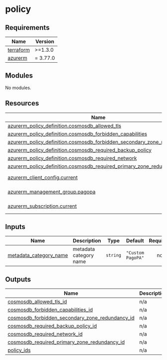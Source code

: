 # policy

<!-- markdownlint-disable -->
<!-- BEGIN_TF_DOCS -->
## Requirements

| Name | Version |
|------|---------|
| <a name="requirement_terraform"></a> [terraform](#requirement\_terraform) | >=1.3.0 |
| <a name="requirement_azurerm"></a> [azurerm](#requirement\_azurerm) | = 3.77.0 |

## Modules

No modules.

## Resources

| Name | Type |
|------|------|
| [azurerm_policy_definition.cosmosdb_allowed_tls](https://registry.terraform.io/providers/hashicorp/azurerm/3.77.0/docs/resources/policy_definition) | resource |
| [azurerm_policy_definition.cosmosdb_forbidden_capabilities](https://registry.terraform.io/providers/hashicorp/azurerm/3.77.0/docs/resources/policy_definition) | resource |
| [azurerm_policy_definition.cosmosdb_forbidden_secondary_zone_redundancy](https://registry.terraform.io/providers/hashicorp/azurerm/3.77.0/docs/resources/policy_definition) | resource |
| [azurerm_policy_definition.cosmosdb_required_backup_policy](https://registry.terraform.io/providers/hashicorp/azurerm/3.77.0/docs/resources/policy_definition) | resource |
| [azurerm_policy_definition.cosmosdb_required_network](https://registry.terraform.io/providers/hashicorp/azurerm/3.77.0/docs/resources/policy_definition) | resource |
| [azurerm_policy_definition.cosmosdb_required_primary_zone_redundancy](https://registry.terraform.io/providers/hashicorp/azurerm/3.77.0/docs/resources/policy_definition) | resource |
| [azurerm_client_config.current](https://registry.terraform.io/providers/hashicorp/azurerm/3.77.0/docs/data-sources/client_config) | data source |
| [azurerm_management_group.pagopa](https://registry.terraform.io/providers/hashicorp/azurerm/3.77.0/docs/data-sources/management_group) | data source |
| [azurerm_subscription.current](https://registry.terraform.io/providers/hashicorp/azurerm/3.77.0/docs/data-sources/subscription) | data source |

## Inputs

| Name | Description | Type | Default | Required |
|------|-------------|------|---------|:--------:|
| <a name="input_metadata_category_name"></a> [metadata\_category\_name](#input\_metadata\_category\_name) | metadata category name | `string` | `"Custom PagoPA"` | no |

## Outputs

| Name | Description |
|------|-------------|
| <a name="output_cosmosdb_allowed_tls_id"></a> [cosmosdb\_allowed\_tls\_id](#output\_cosmosdb\_allowed\_tls\_id) | n/a |
| <a name="output_cosmosdb_forbidden_capabilities_id"></a> [cosmosdb\_forbidden\_capabilities\_id](#output\_cosmosdb\_forbidden\_capabilities\_id) | n/a |
| <a name="output_cosmosdb_forbidden_secondary_zone_redundancy_id"></a> [cosmosdb\_forbidden\_secondary\_zone\_redundancy\_id](#output\_cosmosdb\_forbidden\_secondary\_zone\_redundancy\_id) | n/a |
| <a name="output_cosmosdb_required_backup_policy_id"></a> [cosmosdb\_required\_backup\_policy\_id](#output\_cosmosdb\_required\_backup\_policy\_id) | n/a |
| <a name="output_cosmosdb_required_network_id"></a> [cosmosdb\_required\_network\_id](#output\_cosmosdb\_required\_network\_id) | n/a |
| <a name="output_cosmosdb_required_primary_zone_redundancy_id"></a> [cosmosdb\_required\_primary\_zone\_redundancy\_id](#output\_cosmosdb\_required\_primary\_zone\_redundancy\_id) | n/a |
| <a name="output_policy_ids"></a> [policy\_ids](#output\_policy\_ids) | n/a |
<!-- END_TF_DOCS -->
